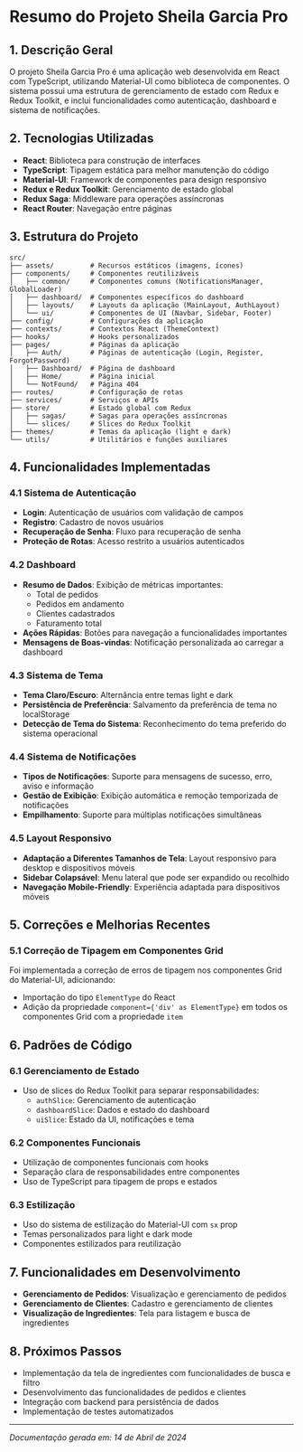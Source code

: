 # Resumo do Projeto Sheila Garcia Pro

## 1. Descrição Geral

O projeto Sheila Garcia Pro é uma aplicação web desenvolvida em React com TypeScript, utilizando Material-UI como biblioteca de componentes. O sistema possui uma estrutura de gerenciamento de estado com Redux e Redux Toolkit, e inclui funcionalidades como autenticação, dashboard e sistema de notificações.

## 2. Tecnologias Utilizadas

- **React**: Biblioteca para construção de interfaces
- **TypeScript**: Tipagem estática para melhor manutenção do código
- **Material-UI**: Framework de componentes para design responsivo
- **Redux e Redux Toolkit**: Gerenciamento de estado global
- **Redux Saga**: Middleware para operações assíncronas
- **React Router**: Navegação entre páginas

## 3. Estrutura do Projeto

```
src/
├── assets/         # Recursos estáticos (imagens, ícones)
├── components/     # Componentes reutilizáveis
│   ├── common/     # Componentes comuns (NotificationsManager, GlobalLoader)
│   ├── dashboard/  # Componentes específicos do dashboard
│   ├── layouts/    # Layouts da aplicação (MainLayout, AuthLayout)
│   └── ui/         # Componentes de UI (Navbar, Sidebar, Footer)
├── config/         # Configurações da aplicação
├── contexts/       # Contextos React (ThemeContext)
├── hooks/          # Hooks personalizados
├── pages/          # Páginas da aplicação
│   ├── Auth/       # Páginas de autenticação (Login, Register, ForgotPassword)
│   ├── Dashboard/  # Página de dashboard
│   ├── Home/       # Página inicial
│   └── NotFound/   # Página 404
├── routes/         # Configuração de rotas
├── services/       # Serviços e APIs
├── store/          # Estado global com Redux
│   ├── sagas/      # Sagas para operações assíncronas
│   └── slices/     # Slices do Redux Toolkit
├── themes/         # Temas da aplicação (light e dark)
└── utils/          # Utilitários e funções auxiliares
```

## 4. Funcionalidades Implementadas

### 4.1 Sistema de Autenticação

- **Login**: Autenticação de usuários com validação de campos
- **Registro**: Cadastro de novos usuários
- **Recuperação de Senha**: Fluxo para recuperação de senha
- **Proteção de Rotas**: Acesso restrito a usuários autenticados

### 4.2 Dashboard

- **Resumo de Dados**: Exibição de métricas importantes:
  - Total de pedidos
  - Pedidos em andamento
  - Clientes cadastrados
  - Faturamento total
- **Ações Rápidas**: Botões para navegação a funcionalidades importantes
- **Mensagens de Boas-vindas**: Notificação personalizada ao carregar a dashboard

### 4.3 Sistema de Tema

- **Tema Claro/Escuro**: Alternância entre temas light e dark
- **Persistência de Preferência**: Salvamento da preferência de tema no localStorage
- **Detecção de Tema do Sistema**: Reconhecimento do tema preferido do sistema operacional

### 4.4 Sistema de Notificações

- **Tipos de Notificações**: Suporte para mensagens de sucesso, erro, aviso e informação
- **Gestão de Exibição**: Exibição automática e remoção temporizada de notificações
- **Empilhamento**: Suporte para múltiplas notificações simultâneas

### 4.5 Layout Responsivo

- **Adaptação a Diferentes Tamanhos de Tela**: Layout responsivo para desktop e dispositivos móveis
- **Sidebar Colapsável**: Menu lateral que pode ser expandido ou recolhido
- **Navegação Mobile-Friendly**: Experiência adaptada para dispositivos móveis

## 5. Correções e Melhorias Recentes

### 5.1 Correção de Tipagem em Componentes Grid

Foi implementada a correção de erros de tipagem nos componentes Grid do Material-UI, adicionando:
- Importação do tipo `ElementType` do React
- Adição da propriedade `component={'div' as ElementType}` em todos os componentes Grid com a propriedade `item`

## 6. Padrões de Código

### 6.1 Gerenciamento de Estado

- Uso de slices do Redux Toolkit para separar responsabilidades:
  - `authSlice`: Gerenciamento de autenticação
  - `dashboardSlice`: Dados e estado do dashboard
  - `uiSlice`: Estado da UI, notificações e tema

### 6.2 Componentes Funcionais

- Utilização de componentes funcionais com hooks
- Separação clara de responsabilidades entre componentes
- Uso de TypeScript para tipagem de props e estados

### 6.3 Estilização

- Uso do sistema de estilização do Material-UI com `sx` prop
- Temas personalizados para light e dark mode
- Componentes estilizados para reutilização

## 7. Funcionalidades em Desenvolvimento

- **Gerenciamento de Pedidos**: Visualização e gerenciamento de pedidos
- **Gerenciamento de Clientes**: Cadastro e gerenciamento de clientes
- **Visualização de Ingredientes**: Tela para listagem e busca de ingredientes

## 8. Próximos Passos

- Implementação da tela de ingredientes com funcionalidades de busca e filtro
- Desenvolvimento das funcionalidades de pedidos e clientes
- Integração com backend para persistência de dados
- Implementação de testes automatizados

---

*Documentação gerada em: 14 de Abril de 2024* 